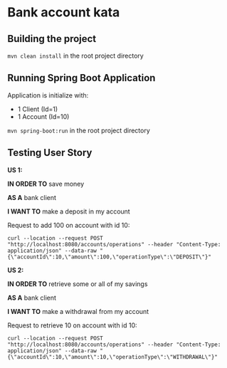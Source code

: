 # Bank account kata

## Building the project
`mvn clean install` in the root project directory

## Running Spring Boot Application
Application is initialize with:
* 1 Client (Id=1)
* 1 Account (Id=10)

`mvn spring-boot:run` in the root project directory


## Testing User Story
**US 1:**
 
**IN ORDER TO** save money

**AS A** bank client

**I WANT TO** make a deposit in my account 

Request to add 100 on account with id 10:
 
`curl --location --request POST "http://localhost:8080/accounts/operations" --header "Content-Type: application/json" --data-raw "{\"accountId\":10,\"amount\":100,\"operationType\":\"DEPOSIT\"}"`

**US 2:**

**IN ORDER TO** retrieve some or all of my savings

**AS A** bank client

**I WANT TO** make a withdrawal from my account

Request to retrieve 10 on account with id 10:
 
`curl --location --request POST "http://localhost:8080/accounts/operations" --header "Content-Type: application/json" --data-raw "{\"accountId\":10,\"amount\":10,\"operationType\":\"WITHDRAWAL\"}"`
